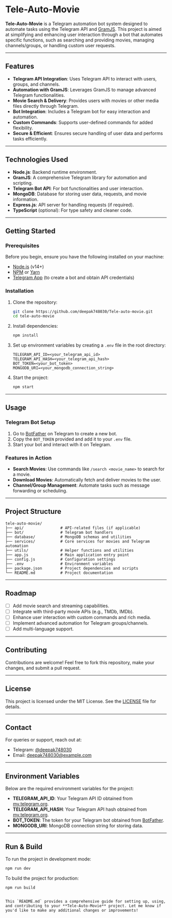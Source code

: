# Tele-Auto-Movie

**Tele-Auto-Movie** is a Telegram automation bot system designed to automate tasks using the Telegram API and [GramJS](https://gram.js.org/). This project is aimed at simplifying and enhancing user interaction through a bot that automates specific functions, such as searching and providing movies, managing channels/groups, or handling custom user requests.

---

## Features

- **Telegram API Integration**: Uses Telegram API to interact with users, groups, and channels.
- **Automation with GramJS**: Leverages GramJS to manage advanced Telegram functionalities.
- **Movie Search & Delivery**: Provides users with movies or other media files directly through Telegram.
- **Bot Integration**: Includes a Telegram bot for easy interaction and automation.
- **Custom Commands**: Supports user-defined commands for added flexibility.
- **Secure & Efficient**: Ensures secure handling of user data and performs tasks efficiently.

---

## Technologies Used

- **Node.js**: Backend runtime environment.
- **GramJS**: A comprehensive Telegram library for automation and scripting.
- **Telegram Bot API**: For bot functionalities and user interaction.
- **MongoDB**: Database for storing user data, requests, and movie information.
- **Express.js**: API server for handling requests (if required).
- **TypeScript** (optional): For type safety and cleaner code.

---

## Getting Started

### Prerequisites

Before you begin, ensure you have the following installed on your machine:

- [Node.js](https://nodejs.org/) (v14+)
- [NPM](https://www.npmjs.com/) or [Yarn](https://yarnpkg.com/)
- [Telegram App](https://telegram.org/) (to create a bot and obtain API credentials)

### Installation

1. Clone the repository:

   ```bash
   git clone https://github.com/deepak748030/Tele-auto-movie.git
   cd tele-auto-movie
   ```

2. Install dependencies:

   ```bash
   npm install
   ```

3. Set up environment variables by creating a `.env` file in the root directory:

   ```plaintext
   TELEGRAM_API_ID=<your_telegram_api_id>
   TELEGRAM_API_HASH=<your_telegram_api_hash>
   BOT_TOKEN=<your_bot_token>
   MONGODB_URI=<your_mongodb_connection_string>
   ```

4. Start the project:

   ```bash
   npm start
   ```

---

## Usage

### Telegram Bot Setup

1. Go to [BotFather](https://t.me/botfather) on Telegram to create a new bot.
2. Copy the `BOT_TOKEN` provided and add it to your `.env` file.
3. Start your bot and interact with it on Telegram.

### Features in Action

- **Search Movies**: Use commands like `/search <movie_name>` to search for a movie.
- **Download Movies**: Automatically fetch and deliver movies to the user.
- **Channel/Group Management**: Automate tasks such as message forwarding or scheduling.

---

## Project Structure

```
tele-auto-movie/
├── api/                # API-related files (if applicable)
├── bot/                # Telegram bot handlers
├── database/           # MongoDB schemas and utilities
├── services/           # Core services for movies and Telegram automation
├── utils/              # Helper functions and utilities
├── app.js              # Main application entry point
├── config.js           # Configuration settings
├── .env                # Environment variables
├── package.json        # Project dependencies and scripts
└── README.md           # Project documentation
```

---

## Roadmap

- [ ] Add movie search and streaming capabilities.
- [ ] Integrate with third-party movie APIs (e.g., TMDb, IMDb).
- [ ] Enhance user interaction with custom commands and rich media.
- [ ] Implement advanced automation for Telegram groups/channels.
- [ ] Add multi-language support.

---

## Contributing

Contributions are welcome! Feel free to fork this repository, make your changes, and submit a pull request.

---

## License

This project is licensed under the MIT License. See the [LICENSE](LICENSE) file for details.

---

## Contact

For queries or support, reach out at:

- Telegram: [@deepak748030](https://t.me/deepak748030)
- Email: deepak748030@example.com

---

## Environment Variables

Below are the required environment variables for the project:

- **TELEGRAM_API_ID**: Your Telegram API ID obtained from [my.telegram.org](https://my.telegram.org/).
- **TELEGRAM_API_HASH**: Your Telegram API hash obtained from [my.telegram.org](https://my.telegram.org/).
- **BOT_TOKEN**: The token for your Telegram bot obtained from [BotFather](https://t.me/botfather).
- **MONGODB_URI**: MongoDB connection string for storing data.

---

## Run & Build

To run the project in development mode:

```bash
npm run dev
```

To build the project for production:

```bash
npm run build
```
```

This `README.md` provides a comprehensive guide for setting up, using, and contributing to your **Tele-Auto-Movie** project. Let me know if you'd like to make any additional changes or improvements!
